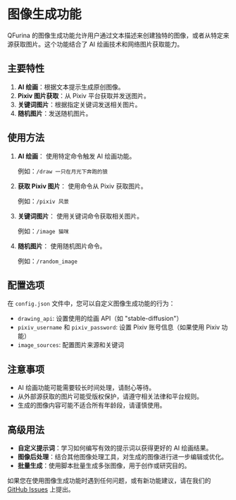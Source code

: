 # 图像生成功能

QFurina 的图像生成功能允许用户通过文本描述来创建独特的图像，或者从特定来源获取图片。这个功能结合了 AI 绘画技术和网络图片获取能力。

## 主要特性

1. **AI 绘画**：根据文本提示生成原创图像。
2. **Pixiv 图片获取**：从 Pixiv 平台获取并发送图片。
3. **关键词图片**：根据指定关键词发送相关图片。
4. **随机图片**：发送随机图片。

## 使用方法

1. **AI 绘画**：
   使用特定命令触发 AI 绘画功能。

   例如：`/draw 一只在月光下奔跑的狼`

2. **获取 Pixiv 图片**：
   使用命令从 Pixiv 获取图片。

   例如：`/pixiv 风景`

3. **关键词图片**：
   使用关键词命令获取相关图片。

   例如：`/image 猫咪`

4. **随机图片**：
   使用随机图片命令。

   例如：`/random_image`

## 配置选项

在 `config.json` 文件中，您可以自定义图像生成功能的行为：

- `drawing_api`: 设置使用的绘画 API（如 "stable-diffusion"）
- `pixiv_username` 和 `pixiv_password`: 设置 Pixiv 账号信息（如果使用 Pixiv 功能）
- `image_sources`: 配置图片来源和关键词

## 注意事项

- AI 绘画功能可能需要较长时间处理，请耐心等待。
- 从外部源获取的图片可能受版权保护，请遵守相关法律和平台规则。
- 生成的图像内容可能不适合所有年龄段，请谨慎使用。

## 高级用法

- **自定义提示词**：学习如何编写有效的提示词以获得更好的 AI 绘画结果。
- **图像后处理**：结合其他图像处理工具，对生成的图像进行进一步编辑或优化。
- **批量生成**：使用脚本批量生成多张图像，用于创作或研究目的。

如果您在使用图像生成功能时遇到任何问题，或有新功能建议，请在我们的 [GitHub Issues](https://github.com/syuchua/QFurina/issues) 上提出。